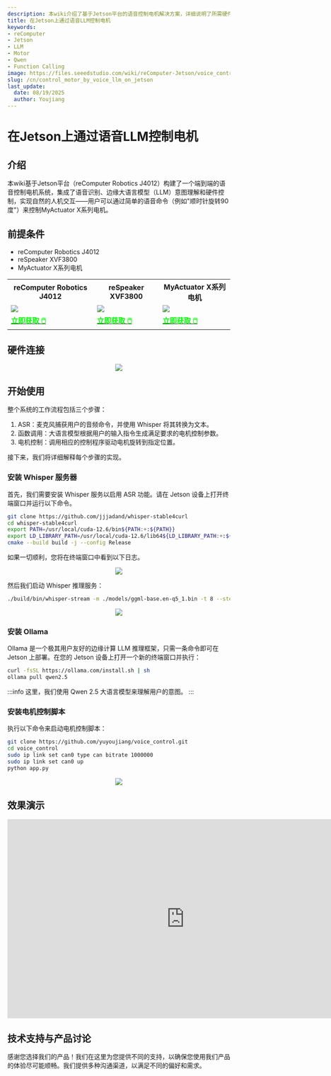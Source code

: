 ```yaml
---
description: 本wiki介绍了基于Jetson平台的语音控制电机解决方案，详细说明了所需硬件、连接方法和软件部署步骤。
title: 在Jetson上通过语音LLM控制电机
keywords:
- reComputer
- Jetson
- LLM
- Motor
- Qwen
- Function Calling
image: https://files.seeedstudio.com/wiki/reComputer-Jetson/voice_control/hardware_connect.webp
slug: /cn/control_motor_by_voice_llm_on_jetson
last_update:
  date: 08/19/2025
  author: Youjiang
---
```



# 在Jetson上通过语音LLM控制电机

## 介绍

本wiki基于Jetson平台（reComputer Robotics J4012）构建了一个端到端的语音控制电机系统，集成了语音识别、边缘大语言模型（LLM）意图理解和硬件控制，实现自然的人机交互——用户可以通过简单的语音命令（例如"顺时针旋转90度"）来控制MyActuator X系列电机。

## 前提条件
- reComputer Robotics J4012
- reSpeaker XVF3800
- MyActuator X系列电机

<table align="center">
    <tr>
        <th>reComputer Robotics J4012</th>
        <th>reSpeaker XVF3800</th>
        <th>MyActuator X系列电机</th>
    </tr>
    <tr>
        <td>
            <div style={{textAlign:'center'}}>
                <img src="https://media-cdn.seeedstudio.com/media/catalog/product/cache/bb49d3ec4ee05b6f018e93f896b8a25d/1/-/1-114110310-recomputer-robotics_2.jpg" style={{width:250, height:'auto'}}/>
            </div>
        </td>
        <td>
            <div style={{textAlign:'center'}}>
                <img src="https://media-cdn.seeedstudio.com/media/catalog/product/cache/bb49d3ec4ee05b6f018e93f896b8a25d/1/-/1-respeaker-xvf3800-4-mic-array-with-xiao-esp32s3.jpg" style={{width:250, height:'auto'}}/>
            </div>
        </td>
        <td>
            <div style={{textAlign:'center'}}>
                <img src="https://media-cdn.seeedstudio.com/media/catalog/product/cache/bb49d3ec4ee05b6f018e93f896b8a25d/i/m/image-motor.png" style={{width:250, height:'auto'}}/>
            </div>
        </td>
    </tr>
    <tr>
        <td>
            <div class="get_one_now_container" style={{textAlign: 'center'}}>
                <a class="get_one_now_item" href="https://www.seeedstudio.com/reComputer-Robotics-J4012-p-6505.html">
                    <strong><span><font color={'FFFFFF'} size={"4"}> 立即获取 🖱️</font></span></strong>
                </a>
            </div>
        </td>
        <td>
            <div class="get_one_now_container" style={{textAlign: 'center'}}>
                <a class="get_one_now_item" href="https://www.seeedstudio.com/ReSpeaker-XVF3800-4-Mic-Array-With-XIAO-ESP32S3-p-6489.html">
                    <strong><span><font color={'FFFFFF'} size={"4"}> 立即获取 🖱️</font></span></strong>
                </a>
            </div>
        </td>
        <td>
            <div class="get_one_now_container" style={{textAlign: 'center'}}>
                <a class="get_one_now_item" href="https://www.seeedstudio.com/Myactuator-X4-P36-Planetary-Actuator-p-6469.html">
                    <strong><span><font color={'FFFFFF'} size={"4"}> 立即获取 🖱️</font></span></strong>
                </a>
            </div>
        </td>
    </tr>
</table>

## 硬件连接

<div align="center">
    <img width={900} 
     src="https://files.seeedstudio.com/wiki/reComputer-Jetson/voice_control/hardware_connect.jfif" />
</div>

## 开始使用

整个系统的工作流程包括三个步骤：

1. ASR：麦克风捕获用户的音频命令，并使用 Whisper 将其转换为文本。
2. 函数调用：大语言模型根据用户的输入指令生成满足要求的电机控制参数。
3. 电机控制：调用相应的控制程序驱动电机旋转到指定位置。

接下来，我们将详细解释每个步骤的实现。

### 安装 Whisper 服务器

首先，我们需要安装 Whisper 服务以启用 ASR 功能。请在 Jetson 设备上打开终端窗口并运行以下命令。

```bash
git clone https://github.com/jjjadand/whisper-stable4curl
cd whisper-stable4curl
export PATH=/usr/local/cuda-12.6/bin${PATH:+:${PATH}}
export LD_LIBRARY_PATH=/usr/local/cuda-12.6/lib64${LD_LIBRARY_PATH:+:${LD_LIBRARY_PATH}}
cmake --build build -j --config Release
```

如果一切顺利，您将在终端窗口中看到以下日志。

<div align="center">
    <img width={900} 
     src="https://files.seeedstudio.com/wiki/reComputer-Jetson/voice_control/whisper.png" />
</div>

然后我们启动 Whisper 推理服务：

```bash
./build/bin/whisper-stream -m ./models/ggml-base.en-q5_1.bin -t 8 --step 0 --length 7000 -vth 0.7 --keep 1200
```

<div align="center">
    <img width={900} 
     src="https://files.seeedstudio.com/wiki/reComputer-Jetson/voice_control/launch_whisper.png" />
</div>

### 安装 Ollama

Ollama 是一个极其用户友好的边缘计算 LLM 推理框架，只需一条命令即可在 Jetson 上部署。在您的 Jetson 设备上打开一个新的终端窗口并执行：

```bash
curl -fsSL https://ollama.com/install.sh | sh
ollama pull qwen2.5
```

:::info
这里，我们使用 Qwen 2.5 大语言模型来理解用户的意图。
:::

### 安装电机控制脚本

执行以下命令来启动电机控制脚本：

```bash
git clone https://github.com/yuyoujiang/voice_control.git
cd voice_control
sudo ip link set can0 type can bitrate 1000000
sudo ip link set can0 up
python app.py
```

<div align="center">
    <img width={900} 
     src="https://files.seeedstudio.com/wiki/reComputer-Jetson/voice_control/motor_control.png" />
</div>


## 效果演示


<div class="video-container">
    <iframe width="800" height="450" src="https://www.youtube.com/embed/ORv8x0aSXfQ" title="🤖 Voice-Controlled Robot: Full Pipeline from Speech Recognition to Motor Control!" frameborder="0" allow="accelerometer; autoplay; clipboard-write; encrypted-media; gyroscope; picture-in-picture; web-share" referrerpolicy="strict-origin-when-cross-origin" allowfullscreen></iframe>
</div>


## 技术支持与产品讨论

感谢您选择我们的产品！我们在这里为您提供不同的支持，以确保您使用我们产品的体验尽可能顺畅。我们提供多种沟通渠道，以满足不同的偏好和需求。

<div class="button_tech_support_container">
<a href="https://forum.seeedstudio.com/" class="button_forum"></a> 
<a href="https://www.seeedstudio.com/contacts" class="button_email"></a>
</div>

<div class="button_tech_support_container">
<a href="https://discord.gg/eWkprNDMU7" class="button_discord"></a> 
<a href="https://github.com/Seeed-Studio/wiki-documents/discussions/69" class="button_discussion"></a>
</div>